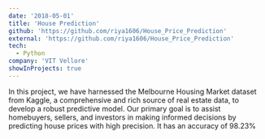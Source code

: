 ```yaml
---
date: '2018-05-01'
title: 'House Prediction'
github: 'https://github.com/riya1606/House_Price_Prediction'
external: 'https://github.com/riya1606/House_Price_Prediction'
tech:
  - Python
company: 'VIT Vellore'
showInProjects: true
---
```


In this project, we have harnessed the Melbourne Housing Market dataset from Kaggle, a comprehensive and rich source of real estate data, to develop a robust predictive model. Our primary goal is to assist homebuyers, sellers, and investors in making informed decisions by predicting house prices with high precision. It has an accuracy of 98.23%	
